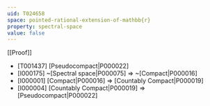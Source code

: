 ```yaml
---
uid: T024658
space: pointed-rational-extension-of-mathbb{r}
property: spectral-space
value: false
---
```

[[Proof]]

* [T001437] [Pseudocompact|P000022]
* [I000175] ~[Spectral space|P000075] => ~[Compact|P000016]
* [I000001] [Compact|P000016] => [Countably Compact|P000019]
* [I000004] [Countably Compact|P000019] => [Pseudocompact|P000022]

